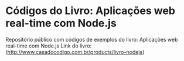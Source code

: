 Códigos do Livro: Aplicações web real-time com Node.js
============

Repositório público com códigos de exemplos do livro: Aplicações web real-time com Node.js
Link do livro: (http://www.casadocodigo.com.br/products/livro-nodejs)

